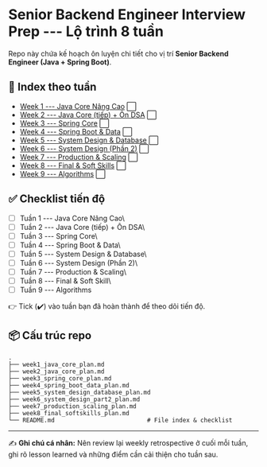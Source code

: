 # Senior Backend Engineer Interview Prep --- Lộ trình 8 tuần

Repo này chứa kế hoạch ôn luyện chi tiết cho vị trí **Senior Backend
Engineer (Java + Spring Boot)**.

## 📖 Index theo tuần

-   [Week 1 --- Java Core Nâng
    Cao](week1_java_core_plan.md) ⬜
-   [Week 2 --- Java Core (tiếp) + Ôn DSA](week2_java_core_plan.md) ⬜
-   [Week 3 --- Spring Core](week3_spring_core_plan.md) ⬜
-   [Week 4 --- Spring Boot & Data](week4_spring_boot_data_plan.md) ⬜
-   [Week 5 --- System Design &
    Database](week5_system_design_database_plan.md) ⬜
-   [Week 6 --- System Design (Phần
    2)](week6_system_design_part2_plan.md) ⬜
-   [Week 7 --- Production & Scaling](week7_production_scaling_plan.md)
    ⬜
-   [Week 8 --- Final & Soft Skills](week8_final_softskills_plan.md) ⬜
-   [Week 9 --- Algorithms](algorithms_practice_plan.md) ⬜

## ✅ Checklist tiến độ

-   [ ] Tuần 1 --- Java Core Nâng Cao\
-   [ ] Tuần 2 --- Java Core (tiếp) + Ôn DSA\
-   [ ] Tuần 3 --- Spring Core\
-   [ ] Tuần 4 --- Spring Boot & Data\
-   [ ] Tuần 5 --- System Design & Database\
-   [ ] Tuần 6 --- System Design (Phần 2)\
-   [ ] Tuần 7 --- Production & Scaling\
-   [ ] Tuần 8 --- Final & Soft Skill\
-   [ ] Tuần 9 --- Algorithms

👉 Tick (✔️) vào tuần bạn đã hoàn thành để theo dõi tiến độ.

## 📦 Cấu trúc repo

    .
    ├── week1_java_core_plan.md
    ├── week2_java_core_plan.md
    ├── week3_spring_core_plan.md
    ├── week4_spring_boot_data_plan.md
    ├── week5_system_design_database_plan.md
    ├── week6_system_design_part2_plan.md
    ├── week7_production_scaling_plan.md
    ├── week8_final_softskills_plan.md
    └── README.md                          # File index & checklist

------------------------------------------------------------------------

✍️ **Ghi chú cá nhân:** Nên review lại weekly retrospective ở cuối mỗi
tuần, ghi rõ lesson learned và những điểm cần cải thiện cho tuần sau.
